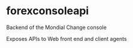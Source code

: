 # forexconsoleapi
Backend of the Mondial Change console

Exposes APIs to Web front end and client agents



